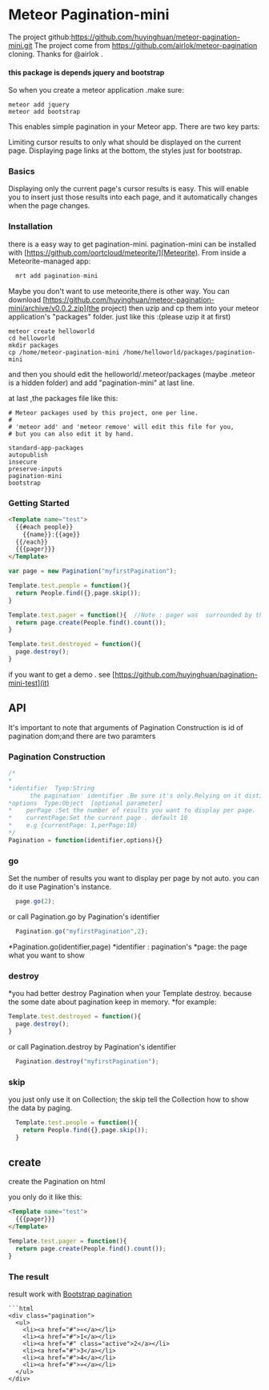 Meteor Pagination-mini
==============================================
The project github:https://github.com/huyinghuan/meteor-pagination-mini.git
The project come from https://github.com/airlok/meteor-pagination cloning.
Thanks for @airlok .

#### this package is  depends jquery and bootstrap

So when you create a meteor application .make sure:
```shell
meteor add jquery
meteor add bootstrap
```

This enables simple pagination in your Meteor app. There are two key parts:

   Limiting cursor results to only what should be displayed on the current page.
   Displaying page links at the bottom, the styles just for bootstrap.

### Basics

Displaying only the current page's cursor results is easy. This will enable you to insert just those results into each page, and it automatically changes when the page changes. 

### Installation
there is a easy way to get pagination-mini.
pagination-mini can be installed with [https://github.com/oortcloud/meteorite/](Meteorite). From inside a Meteorite-managed app:
```js
  mrt add pagination-mini
```

Maybe you don't want to use meteorite,there is other way.
You can download [https://github.com/huyinghuan/meteor-pagination-mini/archive/v0.0.2.zip](the project)
then uzip  and cp them into your meteor application's "packages" folder.
just like this :(please uzip it at first)
```shell
meteor create helloworld
cd helloworld
mkdir packages
cp /home/meteor-pagination-mini /home/helloworld/packages/pagination-mini
```
and then you should edit the helloworld/.meteor/packages  (maybe .meteor is a hidden folder) and add "pagination-mini" at last line.

at last ,the packages file like this:

```
# Meteor packages used by this project, one per line.
#
# 'meteor add' and 'meteor remove' will edit this file for you,
# but you can also edit it by hand.

standard-app-packages
autopublish
insecure
preserve-inputs
pagination-mini
bootstrap
```

### Getting Started

```html
<Template name="test">
  {{#each people}}
    {{name}}:{{age}}
  {{/each}}
  {{{pager}}}
</Template>
```


```js
var page = new Pagination("myfirstPagination");

Template.test.people = function(){
  return People.find({},page.skip());
}

Template.test.pager = function(){  //Note : pager was  surrounded by three '{}'. example {{{pager}}} 
  return page.create(People.find().count());
}

Template.test.destroyed = function(){
  page.destroy();
}
```
if you want to get a demo . see [https://github.com/huyinghuan/pagination-mini-test](it)

## API

It's important to note that arguments of Pagination Construction is id  of pagination dom;and there are two paramters

### Pagination Construction

```js
/*
*
*identifier  Tyep:String
      the pagination' identifier .Be sure it's only.Relying on it distinguish different pagination if there are two or more {{{pager}}} on the same Template. 
*options  Type:Object  [optional parameter]
*    perPage :Set the number of results you want to display per page.  default 1
*    currentPage:Set the current page . default 10
*    e.g {currentPage: 1,perPage:10}  
*/
Pagination = function(identifier,options){}
```
### go
Set the number of results you want to display per page by not auto. 
you can do it use Pagination's instance.
```js
  page.go(2);
```
or call Pagination.go by Pagination's identifier

```js
  Pagination.go("myfirstPagination",2);
```

*Pagination.go(identifier,page)
  *identifier : pagination's
  *page: the page what you want to show

### destroy
  *you had better destroy Pagination when your Template destroy. because the some date about pagination keep in memory.
  *for example:
```js
Template.test.destroyed = function(){
  page.destroy();
}
```
or call Pagination.destroy by Pagination's identifier

```js
  Pagination.destroy("myfirstPagination");
```

### skip
you just only use it on Collection; the skip tell the Collection how to show the data by  paging.

```js
  Template.test.people = function(){
    return People.find({},page.skip());
  }
```

## create

create the Pagination on html

you only do it like this:

```html
<Template name="test">
  {{{pager}}}
</Template>
```

```js
Template.test.pager = function(){
  return page.create(People.find().count());
}
```


### The result 
  
  result work with [Bootstrap pagination](http://twitter.github.com/bootstrap/components.html#pagination) 

    ```html
    <div class="pagination">
      <ul>
        <li><a href="#">«</a></li>
        <li><a href="#">1</a></li>
        <li><a href="#" class="active">2</a></li>
        <li><a href="#">3</a></li>
        <li><a href="#">4</a></li>
        <li><a href="#">»</a></li>
      </ul>
    </div>
